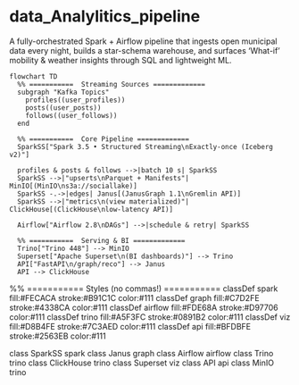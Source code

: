 # data_Analylitics_pipeline
A fully-orchestrated Spark + Airflow pipeline that ingests open municipal data every night, builds a star-schema warehouse, and surfaces ‘What-if’ mobility &amp; weather insights through SQL and lightweight ML.
```mermaid
flowchart TD
  %% ===========  Streaming Sources =============
  subgraph "Kafka Topics"
    profiles((user_profiles))
    posts((user_posts))
    follows((user_follows))
  end

  %% ===========  Core Pipeline =============
  SparkSS["Spark 3.5 • Structured Streaming\nExactly-once (Iceberg v2)"]

  profiles & posts & follows -->|batch 10 s| SparkSS
  SparkSS -->|"upserts\nParquet + Manifests"| MinIO[(MinIO\ns3a://sociallake)]
  SparkSS -.->|edges| Janus[(JanusGraph 1.1\nGremlin API)]
  SparkSS -->|"metrics\n(view materialized)"| ClickHouse[(ClickHouse\nlow-latency API)]

  Airflow["Airflow 2.8\nDAGs"] -->|schedule & retry| SparkSS

  %% ===========  Serving & BI =============
  Trino["Trino 448"] --> MinIO
  Superset["Apache Superset\n(BI dashboards)"] --> Trino
  API["FastAPI\n/graph/reco"] --> Janus
  API --> ClickHouse
```
  %% ===========  Styles (no commas!) ===========
  classDef spark fill:#FECACA stroke:#B91C1C color:#111
  classDef graph fill:#C7D2FE stroke:#4338CA color:#111
  classDef airflow fill:#FDE68A stroke:#D97706 color:#111
  classDef trino fill:#A5F3FC stroke:#0891B2 color:#111
  classDef viz fill:#D8B4FE stroke:#7C3AED color:#111
  classDef api fill:#BFDBFE stroke:#2563EB color:#111

  class SparkSS spark
  class Janus graph
  class Airflow airflow
  class Trino trino
  class ClickHouse trino
  class Superset viz
  class API api
  class MinIO trino
